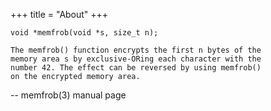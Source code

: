 +++
title = "About"
+++

    void *memfrob(void *s, size_t n);

    The memfrob() function encrypts the first n bytes of the
    memory area s by exclusive-ORing each character with the
    number 42. The effect can be reversed by using memfrob()
    on the encrypted memory area.

-- memfrob(3) manual page
